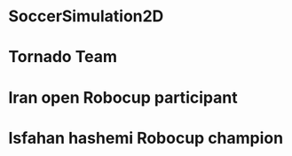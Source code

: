 # SoccerSimulation2D
# Tornado Team
# Iran open Robocup participant
# Isfahan hashemi Robocup champion
